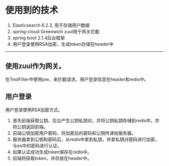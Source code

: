 # 使用到的技术
1. Elasticsearch 6.2.3, 用于存储用户数据
2. spring-cloud Greenwich zuul用于网关拦截
3. spring boot 2.1.4后台框架
4. 用户登录使用RSA加密，生成token存储在header中

----

## 使用zuul作为网关。
在TestFilter中使用pre，来拦截请求。用户登录信息在header和redis中。

## 用户登录
用户登录使用RSA加密方式。
1. 首先前端获取公钥，后台产生公钥私钥对，并将公钥私钥存储到redis中，并将公钥返回前端。
2. 前端公钥加密用户密码，将加密后的密码和公钥传递给服务器。
3. 服务器拿到公钥和密码后，从redis中拿到私钥，并拿私钥对密码进行加密，与es中的密码进行认证。
4. 如果认证成功生成token保存在redis中。
5. 前端将获取token，并存放在header中。

